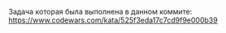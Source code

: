 Задача которая была выполнена в данном коммите: https://www.codewars.com/kata/525f3eda17c7cd9f9e000b39